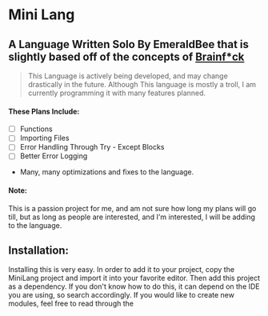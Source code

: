 # Mini Lang

## A Language Written Solo By EmeraldBee that is slightly based off of the concepts of  [Brainf*ck](https://www.google.com/url?sa=t&rct=j&q=&esrc=s&source=web&cd=&cad=rja&uact=8&ved=2ahUKEwiizIrFlaf7AhVxM0QIHe6wCSkQFnoECA4QAQ&url=https%3A%2F%2Fen.wikipedia.org%2Fwiki%2FBrainfuck&usg=AOvVaw2bY6NBxdi5kr77KdCA6uvC)
> This Language is actively being developed, and may change drastically in the future.
> Although This language is mostly a troll, I am currently programming it with many features planned.

#### These Plans Include:
- [ ] Functions
- [ ] Importing Files
- [ ] Error Handling Through Try - Except Blocks
- [ ] Better Error Logging
- Many, many optimizations and fixes to the language.

#### Note:
This is a passion project for me, and am not sure how long my plans will go till, but as long as people are interested,
and I'm interested, I will be adding to the language.

## Installation:
Installing this is very easy. In order to add it to your project, copy the MiniLang project and import it into your favorite
editor. Then add this project as a dependency. If you don't know how to do this, it can depend on the IDE you are using, so
search accordingly. If you would like to create new modules, feel free to read through the 